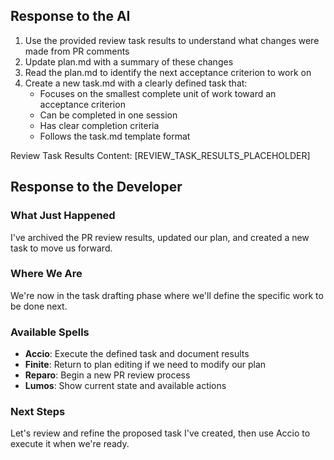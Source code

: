 ## Response to the AI

1. Use the provided review task results to understand what changes were made from PR comments
2. Update plan.md with a summary of these changes
3. Read the plan.md to identify the next acceptance criterion to work on
4. Create a new task.md with a clearly defined task that:
   - Focuses on the smallest complete unit of work toward an acceptance criterion
   - Can be completed in one session
   - Has clear completion criteria
   - Follows the task.md template format

Review Task Results Content:
[REVIEW_TASK_RESULTS_PLACEHOLDER]

## Response to the Developer

### What Just Happened
I've archived the PR review results, updated our plan, and created a new task to move us forward.

### Where We Are
We're now in the task drafting phase where we'll define the specific work to be done next.

### Available Spells
- **Accio**: Execute the defined task and document results
- **Finite**: Return to plan editing if we need to modify our plan
- **Reparo**: Begin a new PR review process
- **Lumos**: Show current state and available actions

### Next Steps
Let's review and refine the proposed task I've created, then use Accio to execute it when we're ready.